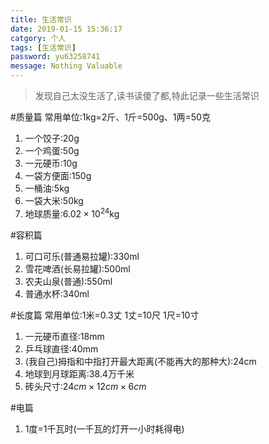 ```yaml
---
title: 生活常识
date: 2019-01-15 15:36:17
catgory: 个人
tags: [生活常识]
password: yu63258741
message: Nothing Valuable
---
```

>发现自己太没生活了,读书读傻了都,特此记录一些生活常识

#质量篇
常用单位:1kg=2斤、1斤=500g、1两=50克
1. 一个饺子:20g
2. 一个鸡蛋:50g
3. 一元硬币:10g
4. 一袋方便面:150g
5. 一桶油:5kg
6. 一袋大米:50kg
7. 地球质量:$6.02 \times 10^{24}$kg

#容积篇
1. 可口可乐(普通易拉罐):330ml
2. 雪花啤酒(长易拉罐):500ml
2. 农夫山泉(普通):550ml
3. 普通水杯:340ml

#长度篇
常用单位:1米=0.3丈 1丈=10尺 1尺=10寸
1. 一元硬币直径:18mm
2. 乒乓球直径:40mm
3. (我自己)拇指和中指打开最大距离(不能再大的那种大):24cm
4. 地球到月球距离:38.4万千米
5. 砖头尺寸:$24cm \times 12cm \times 6cm$

#电篇
1. 1度=1千瓦时(一千瓦的灯开一小时耗得电)